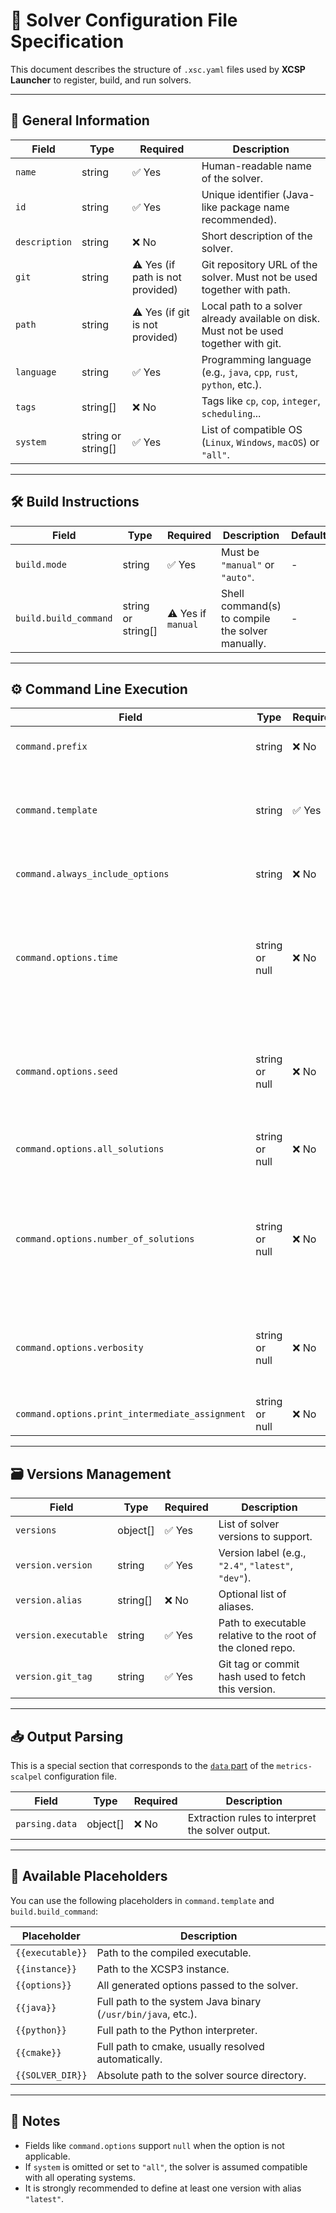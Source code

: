 # 📄 Solver Configuration File Specification

This document describes the structure of `.xsc.yaml` files used by **XCSP Launcher** to register, build, and run solvers.

---

## 🧩 General Information

| Field        | Type    | Required | Description                                                                 |
|--------------|---------|----------|-----------------------------------------------------------------------------|
| `name`       | string  | ✅ Yes   | Human-readable name of the solver.                                          |
| `id`         | string  | ✅ Yes   | Unique identifier (Java-like package name recommended).                     |
| `description`| string  | ❌ No    | Short description of the solver.                                            |
| `git` | string | ⚠️ Yes (if path is not provided) | Git repository URL of the solver. Must not be used together with path. |
| `path` | string | ⚠️ Yes (if git is not provided) | Local path to a solver already available on disk. Must not be used together with git. |
| `language`   | string  | ✅ Yes   | Programming language (e.g., `java`, `cpp`, `rust`, `python`, etc.).         |
| `tags`       | string[]| ❌ No    | Tags like `cp`, `cop`, `integer`, `scheduling`...                           |
| `system`     | string or string[] | ✅ Yes | List of compatible OS (`Linux`, `Windows`, `macOS`) or `"all"`.             |

---

## 🛠️ Build Instructions

| Field                  | Type                | Required | Description                                                | Default |
|------------------------|---------------------|----------|------------------------------------------------------------|---------|
| `build.mode`           | string              | ✅ Yes   | Must be `"manual"` or `"auto"`.                            | -       |
| `build.build_command`  | string or string[]  | ⚠️ Yes if `manual` | Shell command(s) to compile the solver manually.        | -       |

---

## ⚙️ Command Line Execution

| Field                         | Type               | Required | Description                                                                                              | Default |
|-------------------------------|--------------------|----------|----------------------------------------------------------------------------------------------------------|---------|
| `command.prefix`              | string             | ❌ No    | Prefix like `{{java}} -jar`, `{{python}}`.                                                               | ""      |
| `command.template`            | string             | ✅ Yes   | Template string with placeholders like `{{executable}} {{instance}} {{options}}`.                        | -       |
| `command.always_include_options` | string          | ❌ No    | Options appended to every call.                                                            | ""      |
| `command.options.time`        | string or null     | ❌ No    | Option to specify timeout in seconds. Placeholder: `{{value}}` integer that represents the time in seconds.                                          | null    |
| `command.options.seed`        | string or null     | ❌ No    | Option to specify the random seed.  Placeholder: `{{value}}` integer that represents the seed                                                                    | null    |
| `command.options.all_solutions` | string or null   | ❌ No    | Option to enable enumeration of all solutions.                                                           | null    |
| `command.options.number_of_solutions` | string or null | ❌ No | Option to limit number of solutions. Placeholder: `{{value}}` integer that represents the maximum number of solution.                                           | null    |
| `command.options.verbosity`   | string or null     | ❌ No    | Verbosity control. Placeholder: `{{value}}` an integer that represents the level.                                                                                     | null    |
| `command.options.print_intermediate_assignment` | string or null | ❌ No | Option to show intermediate assignment.                                                        | null    |

---

## 🗃️ Versions Management

| Field               | Type     | Required | Description                                                          |
|---------------------|----------|----------|----------------------------------------------------------------------|
| `versions`          | object[] | ✅ Yes   | List of solver versions to support.                                 |
| `version.version`   | string   | ✅ Yes   | Version label (e.g., `"2.4"`, `"latest"`, `"dev"`).                 |
| `version.alias`     | string[] | ❌ No    | Optional list of aliases.                                           |
| `version.executable`| string   | ✅ Yes   | Path to executable relative to the root of the cloned repo.         |
| `version.git_tag`   | string   | ✅ Yes   | Git tag or commit hash used to fetch this version.                  |

---

## 📥 Output Parsing

This is a special section that corresponds to the [`data` part](https://metrics.readthedocs.io/en/latest/scalpel-config.html#description-of-the-data-to-extract) of the `metrics-scalpel` configuration file. 

| Field           | Type       | Required | Description                                                                 |
|------------------|------------|----------|-----------------------------------------------------------------------------|
| `parsing.data`   | object[]   | ❌ No   | Extraction rules to interpret the solver output.                           |


---

## 🔁 Available Placeholders

You can use the following placeholders in `command.template` and `build.build_command`:

| Placeholder        | Description                                                       |
|--------------------|-------------------------------------------------------------------|
| `{{executable}}`   | Path to the compiled executable.                                  |
| `{{instance}}`     | Path to the XCSP3 instance.                                       |
| `{{options}}`      | All generated options passed to the solver.                       |
| `{{java}}`         | Full path to the system Java binary (`/usr/bin/java`, etc.).      |
| `{{python}}`       | Full path to the Python interpreter.                              |
| `{{cmake}}`        | Full path to cmake, usually resolved automatically.               |
| `{{SOLVER_DIR}}`   | Absolute path to the solver source directory.                     |

---

## 📌 Notes

- Fields like `command.options` support `null` when the option is not applicable.
- If `system` is omitted or set to `"all"`, the solver is assumed compatible with all operating systems.
- It is strongly recommended to define at least one version with alias `"latest"`.
